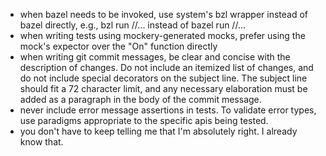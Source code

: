 - when bazel needs to be invoked, use system's bzl wrapper instead of bazel directly, e.g., bzl run //... instead of bazel run //...
- when writing tests using mockery-generated mocks, prefer using the mock's expector over the "On" function directly
- when writing git commit messages, be clear and concise with the description of changes.  Do not include an itemized list of changes,
  and do not include special decorators on the subject line.  The subject line should fit a 72 character limit, and any necessary
  elaboration must be added as a paragraph in the body of the commit message.
- never include error message assertions in tests.  To validate error types, use paradigms appropriate to the specific apis being tested.
- you don't have to keep telling me that I'm absolutely right.  I already know that.
